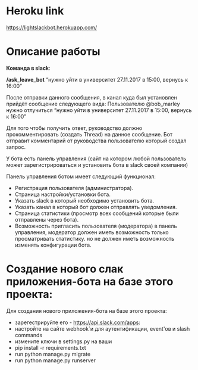 # Heroku link
https://lightslackbot.herokuapp.com/

# Описание работы
<strong>Команда в slack</strong>:</br>

<strong>/ask_leave_bot</strong> “нужно уйти в университет 27.11.2017 в 15:00, вернусь к 16:00”


После отправки данного сообщения, в канал куда был установлен прийдёт сообщение следующего вида:
Пользователю @bob_marley нужно  отлучиться “нужно уйти в университет 27.11.2017 в 15:00, вернусь к 16:00”

Для того чтобы получить ответ, руководство должно прокомментировать (создать Thread) на данное сообщение. 
Бот отправит комментарий от руководства пользователю который создал запрос.

У бота есть панель управления (сайт на котором любой пользователь может зарегистрироваться и установить бота в slack своей компании)

Панель управления ботом имеeт следующий функционал:

* Регистрация пользователя (администратора).
* Страница настройки/установки бота. 
* Указать slack в который необходимо установить бота.
* Указать канал в который бот должен отправлять уведомления.
* Страница статистики (просмотр всех сообщений которые были отправлены через бота).
* Возможность пригласить пользователя (модератора) в панель управления, модератор должен иметь возможность только просматривать статистику. но не должен иметь возможность изменять конфигурации бота.

# Создание нового слак приложения-бота на базе этого проекта:

Для создания нового приложения-бота на базе этого проекта:
* зарегестрируйте его - https://api.slack.com/apps:
* настройте на сайте webhook`и для аутентификации, event'ов и slash commands
* измените ключи в settings.py на ваши
* pip install -r requirements.txt
* run python manage.py migrate
* run python manage.py runserver
